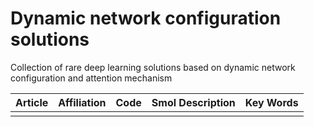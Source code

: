 # Dynamic network configuration solutions
Collection of rare deep learning solutions based on dynamic network configuration and attention mechanism

| Article 	| Affiliation 	| Code 	| Smol Description 	| Key Words 	|
|---------	|-------------	|------	|------------------	|-----------	|
|         	|             	|      	|                  	|           	|
